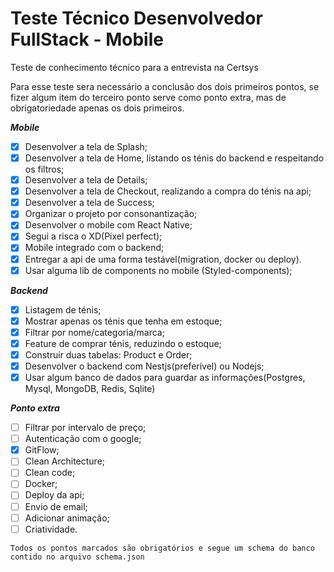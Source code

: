 # Teste Técnico Desenvolvedor FullStack - Mobile
Teste de conhecimento técnico para a entrevista na Certsys

Para esse teste sera necessário a conclusão dos dois primeiros pontos, se fizer algum item do terceiro ponto serve como ponto extra, mas de obrigatoriedade apenas os dois primeiros.

**_Mobile_**
- [x] Desenvolver a tela de Splash;
- [x] Desenvolver a tela de Home, listando os ténis do backend e respeitando os filtros;
- [x] Desenvolver a tela de Details;
- [x] Desenvolver a tela de Checkout, realizando a compra do ténis na api;
- [x] Desenvolver a tela de Success;
- [x] Organizar o projeto por consonantização;
- [x] Desenvolver o mobile com React Native;
- [x] Segui a risca o XD(Pixel perfect);
- [x] Mobile integrado com o backend;
- [x] Entregar a api de uma forma testável(migration, docker ou deploy).
- [x] Usar alguma lib de components no mobile (Styled-components);

**_Backend_**
- [x] Listagem de ténis;
- [x] Mostrar apenas os ténis que tenha em estoque;
- [x] Filtrar por nome/categoria/marca;
- [x] Feature de comprar ténis, reduzindo o estoque;
- [x] Construir duas tabelas: Product e Order;
- [x] Desenvolver o backend com Nestjs(preferível) ou Nodejs;
- [x] Usar algum banco de dados para guardar as informações(Postgres, Mysql, MongoDB, Redis, Sqlite)

**_Ponto extra_**
- [ ] Filtrar por intervalo de preço;
- [ ] Autenticação com o google;
- [x] GitFlow;
- [ ] Clean Architecture;
- [ ] Clean code; 
- [ ] Docker;
- [ ] Deploy da api;
- [ ] Envio de email;
- [ ] Adicionar animação;
- [ ] Criatividade.

```text
Todos os pontos marcados são obrigatórios e segue um schema do banco contido no arquivo schema.json
```